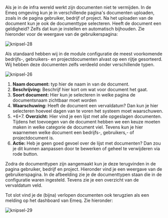Als je in de infra wereld werkt zijn documenten niet te vermijden. In de Emeq omgeving kun je in verschillende pagina's documenten uploaden, zoals in de pagina gebruiker, bedrijf of project. Na het uploaden van de document kun je ook de documenttype selecteren. Heeft de document een geldigheid? Zelfs dat kun je instellen en automatisch bijhouden. Zie hieronder voor de weergave van de gebruikerspagina:

![knipsel-28](https://user-images.githubusercontent.com/95087870/151678819-75a68a30-dc89-444d-a41d-df3a8752492a.png)

Als standaard hebben wij in de module configuratie de meest voorkomende bedrijfs-, gebruikers- en projectdocumenten alvast op een rijtje gesorteerd. Wij hebben deze documenten zelfs verdeeld onder verschillende typen.

![knipsel-26](https://user-images.githubusercontent.com/95087870/149657059-577a6b71-2e94-46fd-8f2d-28e5ed859a6a.PNG)

1. **Naam document:** typ hier de naam in van de document.
2. **Beschrijving:** Beschrijf hier kort om wat voor document het gaat.
3. **Soort document:** Hier kun je selecteren in welke pagina de documentsnaam zichtbaar moet worden
4. **Waarschuwing:** Heeft de document een vervaldatum? Dan kun je hier selecteren hoeveel dagen van te voren het systeem moet waarschuwen.
5. +6+7. **Overzicht:** Hier vind je een lijst met alle opgeslagen documenten. Tijdens het toevoegen van de document hebben we een keuze moeten maken in welke categorie de document viel. Tevens kun je hier waarnemen welke document een bedrijfs-, gebruikers,- of projectdocument is. 
8. **Actie:** Heb je geen goed gevoel over de lijst met documenten? Dan zou je dit kunnen aanpassen door te bewerken of geheel te verwijderen via rode button.

Zodra de documenttypen zijn aangemaakt kun je deze terugvinden in de pagina gebruiker, bedrijf en project. Hieronder vind je een weergave van de gebruikerspagina. In de afbeelding zie je de documenttypen staan die in de configuratie waren ingesteld. Tevens zie je een overzicht van de vervaldatum veld.

Tot slot vind je de (bijna) verlopen documenten ook terugzien als een melding op het dashboard van Emeq. Zie hieronder:

![knipsel-29](https://user-images.githubusercontent.com/95087870/151678972-1f371287-81e0-42db-9ce9-b8afdddd3f7d.png)


